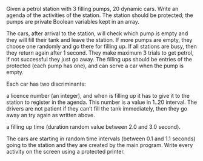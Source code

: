 Given a petrol station with 3 filling pumps, 20 dynamic cars. Write an agenda of the activities of the station. The station should be protected; the pumps are private Boolean variables kept in an array.

The cars, after arrival to the station, will check which pump is empty and they will fill their tank and leave the station. If more pumps are empty, they choose one randomly and go there for filling up. If all stations are busy, then they return again after 1 second. They make maximum 3 trials to get petrol, if not successful they just go away. The filling ups should be entries of the protected (each pump has one), and can serve a car when the pump is empty.

Each car has two discriminants:

a licence number (an integer), and when is filling up it has to give it to the station to register in the agenda. This number is a value in 1..20 interval. The drivers are not patient if they can’t fill the tank immediately, then they go away an try again as written above.

a filling up time (duration random value between 2.0 and 3.0 second).

The cars are starting in random time intervals (between 0.1 and 1.1 seconds) going to the station and they are created by the main program. Write every activity on the screen using a protected printer.

